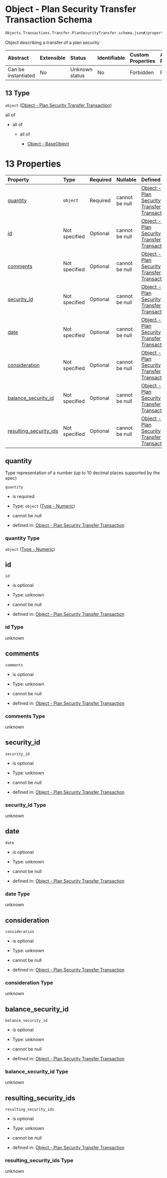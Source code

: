 # Object - Plan Security Transfer Transaction Schema

```txt
Objects.Transactions.Transfer.PlanSecurityTransfer.schema.json#/properties/transactions/items/oneOf/13
```

Object describing a transfer of a plan security

| Abstract            | Extensible | Status         | Identifiable | Custom Properties | Additional Properties | Access Restrictions | Defined In                                                                        |
| :------------------ | :--------- | :------------- | :----------- | :---------------- | :-------------------- | :------------------ | :-------------------------------------------------------------------------------- |
| Can be instantiated | No         | Unknown status | No           | Forbidden         | Forbidden             | none                | [CapTable.schema.json*](../../schema/CapTable.schema.json "open original schema") |

## 13 Type

`object` ([Object - Plan Security Transfer Transaction](captable-properties-captable---objectstransactionsschemajson-array-items-oneof-object---plan-security-transfer-transaction.md))

all of

*   all of

    *   all of

        *   [Object - BaseObject](issuer-allof-object---baseobject.md "check type definition")

# 13 Properties

| Property                                          | Type          | Required | Nullable       | Defined by                                                                                                                                                                                                   |
| :------------------------------------------------ | :------------ | :------- | :------------- | :----------------------------------------------------------------------------------------------------------------------------------------------------------------------------------------------------------- |
| [quantity](#quantity)                             | `object`      | Required | cannot be null | [Object - Plan Security Transfer Transaction](stockplan-properties-type---numeric.md "Types.Numeric.schema.json#/properties/quantity")                                                                       |
| [id](#id)                                         | Not specified | Optional | cannot be null | [Object - Plan Security Transfer Transaction](plansecuritytransfer-properties-id.md "Objects.Transactions.Transfer.PlanSecurityTransfer.schema.json#/properties/id")                                         |
| [comments](#comments)                             | Not specified | Optional | cannot be null | [Object - Plan Security Transfer Transaction](plansecuritytransfer-properties-comments.md "Objects.Transactions.Transfer.PlanSecurityTransfer.schema.json#/properties/comments")                             |
| [security_id](#security_id)                       | Not specified | Optional | cannot be null | [Object - Plan Security Transfer Transaction](plansecuritytransfer-properties-security_id.md "Objects.Transactions.Transfer.PlanSecurityTransfer.schema.json#/properties/security_id")                       |
| [date](#date)                                     | Not specified | Optional | cannot be null | [Object - Plan Security Transfer Transaction](plansecuritytransfer-properties-date.md "Objects.Transactions.Transfer.PlanSecurityTransfer.schema.json#/properties/date")                                     |
| [consideration](#consideration)                   | Not specified | Optional | cannot be null | [Object - Plan Security Transfer Transaction](plansecuritytransfer-properties-consideration.md "Objects.Transactions.Transfer.PlanSecurityTransfer.schema.json#/properties/consideration")                   |
| [balance_security_id](#balance_security_id)       | Not specified | Optional | cannot be null | [Object - Plan Security Transfer Transaction](plansecuritytransfer-properties-balance_security_id.md "Objects.Transactions.Transfer.PlanSecurityTransfer.schema.json#/properties/balance_security_id")       |
| [resulting_security_ids](#resulting_security_ids) | Not specified | Optional | cannot be null | [Object - Plan Security Transfer Transaction](plansecuritytransfer-properties-resulting_security_ids.md "Objects.Transactions.Transfer.PlanSecurityTransfer.schema.json#/properties/resulting_security_ids") |

## quantity

Type representation of a number (up to 10 decimal places supported by the spec)

`quantity`

*   is required

*   Type: `object` ([Type - Numeric](stockplan-properties-type---numeric.md))

*   cannot be null

*   defined in: [Object - Plan Security Transfer Transaction](stockplan-properties-type---numeric.md "Types.Numeric.schema.json#/properties/quantity")

### quantity Type

`object` ([Type - Numeric](stockplan-properties-type---numeric.md))

## id



`id`

*   is optional

*   Type: unknown

*   cannot be null

*   defined in: [Object - Plan Security Transfer Transaction](plansecuritytransfer-properties-id.md "Objects.Transactions.Transfer.PlanSecurityTransfer.schema.json#/properties/id")

### id Type

unknown

## comments



`comments`

*   is optional

*   Type: unknown

*   cannot be null

*   defined in: [Object - Plan Security Transfer Transaction](plansecuritytransfer-properties-comments.md "Objects.Transactions.Transfer.PlanSecurityTransfer.schema.json#/properties/comments")

### comments Type

unknown

## security_id



`security_id`

*   is optional

*   Type: unknown

*   cannot be null

*   defined in: [Object - Plan Security Transfer Transaction](plansecuritytransfer-properties-security_id.md "Objects.Transactions.Transfer.PlanSecurityTransfer.schema.json#/properties/security_id")

### security_id Type

unknown

## date



`date`

*   is optional

*   Type: unknown

*   cannot be null

*   defined in: [Object - Plan Security Transfer Transaction](plansecuritytransfer-properties-date.md "Objects.Transactions.Transfer.PlanSecurityTransfer.schema.json#/properties/date")

### date Type

unknown

## consideration



`consideration`

*   is optional

*   Type: unknown

*   cannot be null

*   defined in: [Object - Plan Security Transfer Transaction](plansecuritytransfer-properties-consideration.md "Objects.Transactions.Transfer.PlanSecurityTransfer.schema.json#/properties/consideration")

### consideration Type

unknown

## balance_security_id



`balance_security_id`

*   is optional

*   Type: unknown

*   cannot be null

*   defined in: [Object - Plan Security Transfer Transaction](plansecuritytransfer-properties-balance_security_id.md "Objects.Transactions.Transfer.PlanSecurityTransfer.schema.json#/properties/balance_security_id")

### balance_security_id Type

unknown

## resulting_security_ids



`resulting_security_ids`

*   is optional

*   Type: unknown

*   cannot be null

*   defined in: [Object - Plan Security Transfer Transaction](plansecuritytransfer-properties-resulting_security_ids.md "Objects.Transactions.Transfer.PlanSecurityTransfer.schema.json#/properties/resulting_security_ids")

### resulting_security_ids Type

unknown
